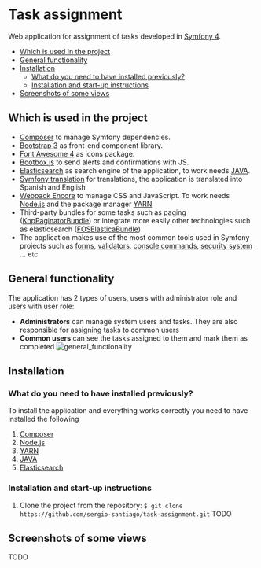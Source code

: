 # Task assignment
Web application for assignment of tasks developed in [Symfony 4](https://symfony.com/4).
* [Which is used in the project](https://github.com/sergio-santiago/task-assignment#which-is-used-in-the-project)
* [General functionality](https://github.com/sergio-santiago/task-assignment#general-functionality)
* [Installation](https://github.com/sergio-santiago/task-assignment#installation)
  * [What do you need to have installed previously?](https://github.com/sergio-santiago/task-assignment#what-do-you-need-to-have-installed-previously)
  * [Installation and start-up instructions](https://github.com/sergio-santiago/task-assignment#installation-and-start-up-instructions)
* [Screenshots of some views](https://github.com/sergio-santiago/task-assignment#screenshots-of-some-views)
## Which is used in the project
* [Composer](https://getcomposer.org/) to manage Symfony dependencies.
* [Bootstrap 3](https://getbootstrap.com/docs/3.3/) as front-end component library.
* [Font Awesome 4](https://fontawesome.com/v4.7.0/) as icons package.
* [Bootbox.js](http://bootboxjs.com/) to send alerts and confirmations with JS.
* [Elasticsearch](https://www.elastic.co/products/elasticsearch) as search engine of the application, to work needs [JAVA](https://www.java.com/en/download/help/download_options.xml).
* [Symfony translation](https://symfony.com/doc/current/translation.html) for translations, the application is translated into Spanish and English
* [Webpack Encore](https://symfony.com/doc/current/frontend.html) to manage CSS and JavaScript. To work needs [Node.js](https://nodejs.org/en/download/) and the package manager [YARN](https://yarnpkg.com/lang/en/docs/install/#debian-stable)
* Third-party bundles for some tasks such as paging ([KnpPaginatorBundle](https://github.com/KnpLabs/KnpPaginatorBundle)) or integrate more easily other technologies such as elasticsearch ([FOSElasticaBundle](https://github.com/FriendsOfSymfony/FOSElasticaBundle))
* The application makes use of the most common tools used in Symfony projects such as [forms](https://symfony.com/doc/current/forms.html), [validators](https://symfony.com/doc/current/validation.html), [console commands](http://symfony.com/doc/current/console.html), [security system](https://symfony.com/doc/current/security.html) ... etc
## General functionality
The application has 2 types of users, users with administrator role and users with user role:
* **Administrators** can manage system users and tasks. They are also responsible for assigning tasks to common users
* **Common users** can see the tasks assigned to them and mark them as completed
![general_functionality](https://image.ibb.co/eY9auT/general_functionality.png)
## Installation
### What do you need to have installed previously?
To install the application and everything works correctly you need to have installed the following
1. [Composer](https://getcomposer.org/)
2. [Node.js](https://nodejs.org/en/download/)
3. [YARN](https://yarnpkg.com/lang/en/docs/install/#debian-stable)
4. [JAVA](https://www.java.com/en/download/help/download_options.xml)
5. [Elasticsearch](https://www.elastic.co/downloads/elasticsearch)
### Installation and start-up instructions
1. Clone the project from the repository: `$ git clone https://github.com/sergio-santiago/task-assignment.git`
TODO

## Screenshots of some views
TODO
